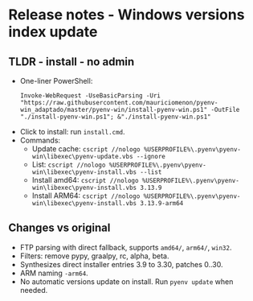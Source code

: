 # Release notes - Windows versions index update

## TLDR - install - no admin

- One-liner PowerShell:
  ```pwsh
  Invoke-WebRequest -UseBasicParsing -Uri "https://raw.githubusercontent.com/mauriciomenon/pyenv-win_adaptado/master/pyenv-win/install-pyenv-win.ps1" -OutFile "./install-pyenv-win.ps1"; &"./install-pyenv-win.ps1"
  ```
- Click to install: run `install.cmd`.
- Commands:
  - Update cache: `cscript //nologo %USERPROFILE%\.pyenv\pyenv-win\libexec\pyenv-update.vbs --ignore`
  - List: `cscript //nologo %USERPROFILE%\.pyenv\pyenv-win\libexec\pyenv-install.vbs --list`
  - Install amd64: `cscript //nologo %USERPROFILE%\.pyenv\pyenv-win\libexec\pyenv-install.vbs 3.13.9`
  - Install ARM64: `cscript //nologo %USERPROFILE%\.pyenv\pyenv-win\libexec\pyenv-install.vbs 3.13.9-arm64`

## Changes vs original

- FTP parsing with direct fallback, supports `amd64/`, `arm64/`, `win32`.
- Filters: remove pypy, graalpy, rc, alpha, beta.
- Synthesizes direct installer entries 3.9 to 3.30, patches 0..30.
- ARM naming `-arm64`.
- No automatic versions update on install. Run `pyenv update` when needed.